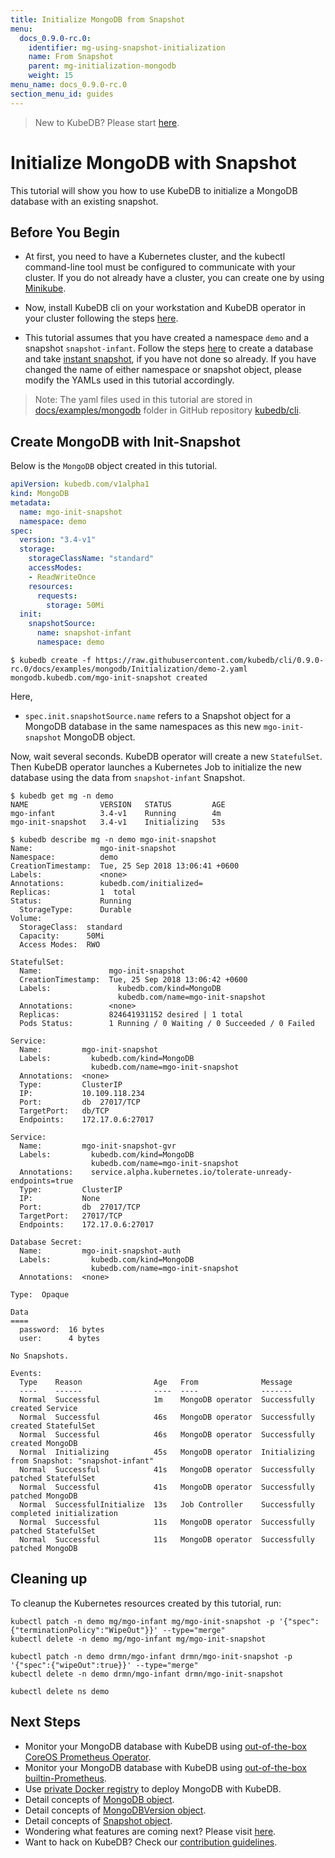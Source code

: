 ```yaml
---
title: Initialize MongoDB from Snapshot
menu:
  docs_0.9.0-rc.0:
    identifier: mg-using-snapshot-initialization
    name: From Snapshot
    parent: mg-initialization-mongodb
    weight: 15
menu_name: docs_0.9.0-rc.0
section_menu_id: guides
---
```

> New to KubeDB? Please start [here](/docs/concepts/README.md).

# Initialize MongoDB with Snapshot

This tutorial will show you how to use KubeDB to initialize a MongoDB database with an existing snapshot.

## Before You Begin

- At first, you need to have a Kubernetes cluster, and the kubectl command-line tool must be configured to communicate with your cluster. If you do not already have a cluster, you can create one by using [Minikube](https://github.com/kubernetes/minikube).

- Now, install KubeDB cli on your workstation and KubeDB operator in your cluster following the steps [here](/docs/setup/install.md).

- This tutorial assumes that you have created a namespace `demo` and a snapshot `snapshot-infant`. Follow the steps [here](/docs/guides/mongodb/snapshot/backup-and-restore.md) to create a database and take [instant snapshot](/docs/guides/mongodb/snapshot/backup-and-restore.md#instant-backups), if you have not done so already. If you have changed the name of either namespace or snapshot object, please modify the YAMLs used in this tutorial accordingly.

> Note: The yaml files used in this tutorial are stored in [docs/examples/mongodb](https://github.com/kubedb/cli/tree/master/docs/examples/mongodb) folder in GitHub repository [kubedb/cli](https://github.com/kubedb/cli).

## Create MongoDB with Init-Snapshot

Below is the `MongoDB` object created in this tutorial.

```yaml
apiVersion: kubedb.com/v1alpha1
kind: MongoDB
metadata:
  name: mgo-init-snapshot
  namespace: demo
spec:
  version: "3.4-v1"
  storage:
    storageClassName: "standard"
    accessModes:
    - ReadWriteOnce
    resources:
      requests:
        storage: 50Mi
  init:
    snapshotSource:
      name: snapshot-infant
      namespace: demo
```

```console
$ kubedb create -f https://raw.githubusercontent.com/kubedb/cli/0.9.0-rc.0/docs/examples/mongodb/Initialization/demo-2.yaml
mongodb.kubedb.com/mgo-init-snapshot created
```

Here,

- `spec.init.snapshotSource.name` refers to a Snapshot object for a MongoDB database in the same namespaces as this new `mgo-init-snapshot` MongoDB object.

Now, wait several seconds. KubeDB operator will create a new `StatefulSet`. Then KubeDB operator launches a Kubernetes Job to initialize the new database using the data from `snapshot-infant` Snapshot.

```console
$ kubedb get mg -n demo
NAME                VERSION   STATUS         AGE
mgo-infant          3.4-v1    Running        4m
mgo-init-snapshot   3.4-v1    Initializing   53s

$ kubedb describe mg -n demo mgo-init-snapshot
Name:               mgo-init-snapshot
Namespace:          demo
CreationTimestamp:  Tue, 25 Sep 2018 13:06:41 +0600
Labels:             <none>
Annotations:        kubedb.com/initialized=
Replicas:           1  total
Status:             Running
  StorageType:      Durable
Volume:
  StorageClass:  standard
  Capacity:      50Mi
  Access Modes:  RWO

StatefulSet:
  Name:               mgo-init-snapshot
  CreationTimestamp:  Tue, 25 Sep 2018 13:06:42 +0600
  Labels:               kubedb.com/kind=MongoDB
                        kubedb.com/name=mgo-init-snapshot
  Annotations:        <none>
  Replicas:           824641931152 desired | 1 total
  Pods Status:        1 Running / 0 Waiting / 0 Succeeded / 0 Failed

Service:
  Name:         mgo-init-snapshot
  Labels:         kubedb.com/kind=MongoDB
                  kubedb.com/name=mgo-init-snapshot
  Annotations:  <none>
  Type:         ClusterIP
  IP:           10.109.118.234
  Port:         db  27017/TCP
  TargetPort:   db/TCP
  Endpoints:    172.17.0.6:27017

Service:
  Name:         mgo-init-snapshot-gvr
  Labels:         kubedb.com/kind=MongoDB
                  kubedb.com/name=mgo-init-snapshot
  Annotations:    service.alpha.kubernetes.io/tolerate-unready-endpoints=true
  Type:         ClusterIP
  IP:           None
  Port:         db  27017/TCP
  TargetPort:   27017/TCP
  Endpoints:    172.17.0.6:27017

Database Secret:
  Name:         mgo-init-snapshot-auth
  Labels:         kubedb.com/kind=MongoDB
                  kubedb.com/name=mgo-init-snapshot
  Annotations:  <none>
  
Type:  Opaque
  
Data
====
  password:  16 bytes
  user:      4 bytes

No Snapshots.

Events:
  Type    Reason                Age   From              Message
  ----    ------                ----  ----              -------
  Normal  Successful            1m    MongoDB operator  Successfully created Service
  Normal  Successful            46s   MongoDB operator  Successfully created StatefulSet
  Normal  Successful            46s   MongoDB operator  Successfully created MongoDB
  Normal  Initializing          45s   MongoDB operator  Initializing from Snapshot: "snapshot-infant"
  Normal  Successful            41s   MongoDB operator  Successfully patched StatefulSet
  Normal  Successful            41s   MongoDB operator  Successfully patched MongoDB
  Normal  SuccessfulInitialize  13s   Job Controller    Successfully completed initialization
  Normal  Successful            11s   MongoDB operator  Successfully patched StatefulSet
  Normal  Successful            11s   MongoDB operator  Successfully patched MongoDB
```

## Cleaning up

To cleanup the Kubernetes resources created by this tutorial, run:

```console
kubectl patch -n demo mg/mgo-infant mg/mgo-init-snapshot -p '{"spec":{"terminationPolicy":"WipeOut"}}' --type="merge"
kubectl delete -n demo mg/mgo-infant mg/mgo-init-snapshot

kubectl patch -n demo drmn/mgo-infant drmn/mgo-init-snapshot -p '{"spec":{"wipeOut":true}}' --type="merge"
kubectl delete -n demo drmn/mgo-infant drmn/mgo-init-snapshot

kubectl delete ns demo
```

## Next Steps

- Monitor your MongoDB database with KubeDB using [out-of-the-box CoreOS Prometheus Operator](/docs/guides/mongodb/monitoring/using-coreos-prometheus-operator.md).
- Monitor your MongoDB database with KubeDB using [out-of-the-box builtin-Prometheus](/docs/guides/mongodb/monitoring/using-builtin-prometheus.md).
- Use [private Docker registry](/docs/guides/mongodb/private-registry/using-private-registry.md) to deploy MongoDB with KubeDB.
- Detail concepts of [MongoDB object](/docs/concepts/databases/mongodb.md).
- Detail concepts of [MongoDBVersion object](/docs/concepts/catalog/mongodb.md).
- Detail concepts of [Snapshot object](/docs/concepts/snapshot.md).
- Wondering what features are coming next? Please visit [here](/docs/roadmap.md).
- Want to hack on KubeDB? Check our [contribution guidelines](/docs/CONTRIBUTING.md).
